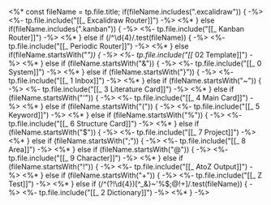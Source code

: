 <%*
    const fileName = tp.file.title;
    if(fileName.includes(".excalidraw")) { -%>
<%- tp.file.include("[[_ Excalidraw Router]]") -%>
<%* } else if(fileName.includes(".kanban")) { -%>
<%- tp.file.include("[[_ Kanban Router]]") -%>
<%* } else if (/^\d{4}/.test(fileName)) { -%>
<%- tp.file.include("[[_ Periodic Router]]") -%>
<%* } else if(fileName.startsWith("_")) { -%>
<%- tp.file.include("[[_ 02 Template]]") -%>
<%* } else if (fileName.startsWith("&")) { -%>
<%- tp.file.include("[[_ 0 System]]") -%>
<%* } else if (fileName.startsWith("}")) { -%>
<%- tp.file.include("[[_ 1 Inbox]]") -%>
<%* } else if (fileName.startsWith("~")) { -%>
<%- tp.file.include("[[_ 3 Literature Card]]") -%>
<%* } else if (fileName.startsWith("'")) { -%>
<%- tp.file.include("[[_ 4 Main Card]]") -%>
<%* } else if (fileName.startsWith("(")) { -%>
<%- tp.file.include("[[_ 5 Keyword]]") -%>
<%* } else if (fileName.startsWith("%")) { -%>
<%- tp.file.include("[[_ 6 Structure Card]]") -%>
<%* } else if (fileName.startsWith("$")) { -%>
<%- tp.file.include("[[_ 7 Project]]") -%>
<%* } else if (fileName.startsWith(";")) { -%>
<%- tp.file.include("[[_ 8 Area]]") -%>
<%* } else if (fileName.startsWith("@")) { -%>
<%- tp.file.include("[[_ 9 Character]]") -%>
<%* } else if (fileName.startsWith("!")) { -%>
<%- tp.file.include("[[_ AtoZ Output]]") -%>
<%* } else if (fileName.startsWith("+")) { -%>
<%- tp.file.include("[[_ Z Test]]") -%>
<%* } else if (/^(?!\d{4})[^_&}~'%$;@!+]/.test(fileName)) { -%>
<%- tp.file.include("[[_ 2 Dictionary]]") -%>
<%* } -%>